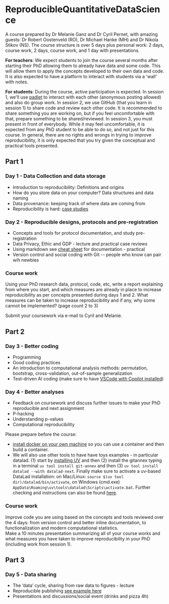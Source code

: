 # ReproducibleQuantitativeDataScience

A course prepared by Dr Melanie Ganz and Dr Cyril Pernet, with amazing guests: Dr Robert Oostenveld (RO), Dr Michael Hanke (MH) and Dr Nikola Stikov (NS).
The course structure is over 5 days plus personal work: 2 days, course work, 2 days, course work, and 1 day with presentations.

**For teachers**: We expect students to join the course several months after starting their PhD allowing them to already have data and some code. This will allow them to apply the concepts developed to their own data and code. It is also expected to have a platform to interact with students via a 'wall' with notes. 

**For students**: During the course, active participation is expected. In session 1, we'll use [padlet](https://padlet.com/dashboard) to interact with each other (anonymous posting allowed) and also do group work. In session 2, we use GitHub (that you learn in session 1) to share code and review each other code. It is recommended to share something you are working on, but if you feel uncomfortable with that, prepare something to be shared/reviewed. In session 3, you must present in front of everybody. While it may feel uncomfortable, it is expected from any PhD student to be able to do so, and not just for this course. In general, there are no rights and wrongs in trying to improve reproducibility, it is only expected that you try given the conceptual and practical tools presented.

## Part 1

### Day 1 - Data Collection and data storage

- Introduction to reproducibility: Definitions and origins  
- How do you store data on your computer? Data structures and data naming  
- Data provenance: keeping track of where data are coming from  
- Reproducibility is hard: [case studies](http://www.practicereproducibleresearch.org/core-chapters/4-casestudies.html)

### Day 2 - Reproducible designs, protocols and pre-registration

- Concepts and tools for protocol documentation, and study pre-registration
- Data Privacy, Ethic and GDP - lecture and practical case reviews 
- Using markdown see [cheat sheet](https://www.markdownguide.org/cheat-sheet/) for documentation - practical  
- Version control and social coding with Git -- people who know can pair wih newbies

### Course work

Using your PhD research data, protocol, code, etc, write a report explaining from where you start, and which measures are already in place to increase reproducibility as per concepts presented during days 1 and 2. What measures can be taken to increase reproducibility and if any, why some cannot be implemented? (page count 2 to 3)

Submit your coursework via e-mail to Cyril and Melanie.

## Part 2

### Day 3 - Better coding 

- Programming
- Good coding practices
- An introduction to computational analysis methods: permutation, bootstrap, cross-validation, out-of-sample generalization
- Test-driven AI coding (make sure to have [VSCode with Copilot installed](https://code.visualstudio.com/docs/copilot/setup)) 

### Day 4 - Better analyses 

- Feedback on coursework and discuss further issues to make your PhD reproducible and next assignment
- P-hacking
- Understanding p-values 
- Computational reproducibility

Please prepare before the course:
  - [install docker on your own machine](https://docs.docker.com/engine/install/) so you can use a container and then build a container.
  - We will also use other tools to have have toys examples - in particular datalad. (1) start by [installing UV](https://docs.astral.sh/uv/getting-started/installation/#installation-methods) and then (2) install the gitannex typing in a terminal ``uv tool install git-annex`` and then (3) ``uv tool install datalad --with datalad-next``. Finally make sure to activate a uv-based DataLad installation: on Mac/Linux: ``source $(uv tool dir)/datalad/bin/activate``, on Windows (cmd.exe) ``AppData\Roaming\uv\tools\datalad\Scripts\activate.bat``. Further checking and instructions can also be found [here](https://slides.edu.datalad.org/modules/installation.html#/).

### Course work 

Improve code you are using based on the concepts and tools reviewed over the 4 days: from version control and better inline documentation, to functionalization and modern computational statistics.  
Make a 10 minutes presentation summarizing all of your course works and what measures you have taken to improve reproducibility in your PhD (including work from session 1). 

## Part 3

### Day 5 - Data sharing 

- The ‘data’ cycle, sharing from raw data to figures - lecture  
- Reproducible publishing [see example here](https://preprint.neurolibre.org/10.55458/neurolibre.00014/) 
- Presentations and discussions/social event (drinks and pizza 4h)
